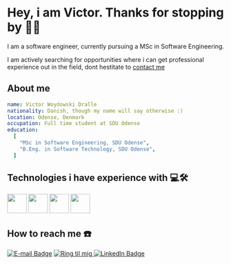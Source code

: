 # Hey, i am Victor. Thanks for stopping by 👋🏻
I am a software engineer, currently pursuing a MSc in Software Engineering. 

I am actively searching for opportunities where i can get professional experience out in the field, dont hestitate to [contact me](#how-to-reach-me)

## About me
```yaml
name: Victor Woydowski Dralle
nationality: Danish, though my name will say otherwise :)
location: Odense, Denmark
occupation: Full time student at SDU Odense
education:
  [
    "MSc in Software Engineering, SDU Odense",
    "B.Eng. in Software Technology, SDU Odense",
  ]
```

## Technologies i have experience with 💻🛠️
<p align="left">
  <img src="https://cdn.jsdelivr.net/gh/devicons/devicon@latest/icons/java/java-original.svg" width=45 height=45 />
  <img src="https://cdn.jsdelivr.net/gh/devicons/devicon@latest/icons/react/react-original.svg" width=45 height=45 />
  <img src="https://cdn.jsdelivr.net/gh/devicons/devicon@latest/icons/flutter/flutter-original.svg" width=45 height=45 />
  <img src="https://cdn.jsdelivr.net/gh/devicons/devicon@latest/icons/laravel/laravel.original.svg" width=45 height=45 />
</p>

## How to reach me ☎️
[![E-mail Badge](https://img.shields.io/badge/Email-D14836?style=for-the-badge&logo=gmail&logoColor=white)](mailto:woydowskidralle@gmail.com)
<a href="tel:+4512345678">
  <img alt="Ring til mig" src="https://img.shields.io/badge/Ring%20til%20mig-25D366?style=for-the-badge&logo=whatsapp&logoColor=white">
</a>
[![LinkedIn Badge](https://img.shields.io/badge/LinkedIn-0A66C2?style=for-the-badge&logo=linkedin&logoColor=white)](https://www.linkedin.com/in/victor-dralle/)

<!--
**woidthevoid/woidthevoid** is a ✨ _special_ ✨ repository because its `README.md` (this file) appears on your GitHub profile.

Here are some ideas to get you started:

- 🔭 I’m currently working on ...
- 🌱 I’m currently learning ...
- 👯 I’m looking to collaborate on ...
- 🤔 I’m looking for help with ...
- 💬 Ask me about ...
- 📫 How to reach me: ...
- 😄 Pronouns: ...
- ⚡ Fun fact: ...
-->
